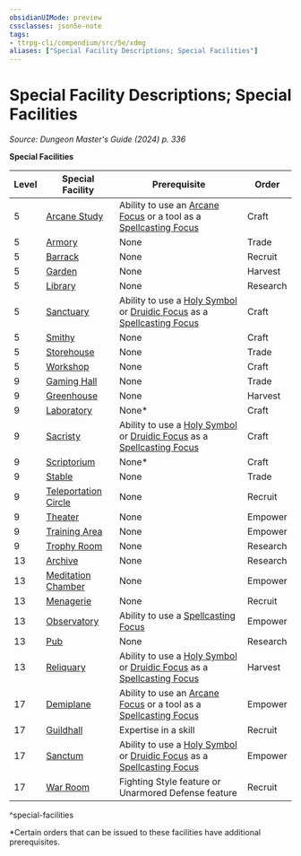 ```yaml
---
obsidianUIMode: preview
cssclasses: json5e-note
tags:
- ttrpg-cli/compendium/src/5e/xdmg
aliases: ["Special Facility Descriptions; Special Facilities"]
---
```

# Special Facility Descriptions; Special Facilities
*Source: Dungeon Master's Guide (2024) p. 336* 

**Special Facilities**

| Level | Special Facility | Prerequisite | Order |
|-------|------------------|--------------|-------|
| 5 | [Arcane Study](arcane-study.md) | Ability to use an [Arcane Focus](arcane-focus-xphb.md) or a tool as a [Spellcasting Focus](spellcasting-focus-xphb.md) | Craft |
| 5 | [Armory](armory.md) | None | Trade |
| 5 | [Barrack](barrack.md) | None | Recruit |
| 5 | [Garden](garden.md) | None | Harvest |
| 5 | [Library](library.md) | None | Research |
| 5 | [Sanctuary](sanctuary.md) | Ability to use a [Holy Symbol](holy-symbol-xphb.md) or [Druidic Focus](druidic-focus-xphb.md) as a [Spellcasting Focus](spellcasting-focus-xphb.md) | Craft |
| 5 | [Smithy](smithy.md) | None | Craft |
| 5 | [Storehouse](storehouse.md) | None | Trade |
| 5 | [Workshop](workshop.md) | None | Craft |
| 9 | [Gaming Hall](gaming-hall.md) | None | Trade |
| 9 | [Greenhouse](greenhouse.md) | None | Harvest |
| 9 | [Laboratory](laboratory.md) | None* | Craft |
| 9 | [Sacristy](sacristy.md) | Ability to use a [Holy Symbol](holy-symbol-xphb.md) or [Druidic Focus](druidic-focus-xphb.md) as a [Spellcasting Focus](spellcasting-focus-xphb.md) | Craft |
| 9 | [Scriptorium](scriptorium.md) | None* | Craft |
| 9 | [Stable](stable.md) | None | Trade |
| 9 | [Teleportation Circle](teleportation-circle.md) | None | Recruit |
| 9 | [Theater](theater.md) | None | Empower |
| 9 | [Training Area](training-area.md) | None | Empower |
| 9 | [Trophy Room](trophy-room.md) | None | Research |
| 13 | [Archive](archive.md) | None | Research |
| 13 | [Meditation Chamber](meditation-chamber.md) | None | Empower |
| 13 | [Menagerie](menagerie.md) | None | Recruit |
| 13 | [Observatory](observatory.md) | Ability to use a [Spellcasting Focus](spellcasting-focus-xphb.md) | Empower |
| 13 | [Pub](pub.md) | None | Research |
| 13 | [Reliquary](reliquary.md) | Ability to use a [Holy Symbol](holy-symbol-xphb.md) or [Druidic Focus](druidic-focus-xphb.md) as a [Spellcasting Focus](spellcasting-focus-xphb.md) | Harvest |
| 17 | [Demiplane](demiplane.md) | Ability to use an [Arcane Focus](arcane-focus-xphb.md) or a tool as a [Spellcasting Focus](spellcasting-focus-xphb.md) | Empower |
| 17 | [Guildhall](guildhall.md) | Expertise in a skill | Recruit |
| 17 | [Sanctum](sanctum.md) | Ability to use a [Holy Symbol](holy-symbol-xphb.md) or [Druidic Focus](druidic-focus-xphb.md) as a [Spellcasting Focus](spellcasting-focus-xphb.md) | Empower |
| 17 | [War Room](war-room.md) | Fighting Style feature or Unarmored Defense feature | Recruit |
^special-facilities

*Certain orders that can be issued to these facilities have additional prerequisites.